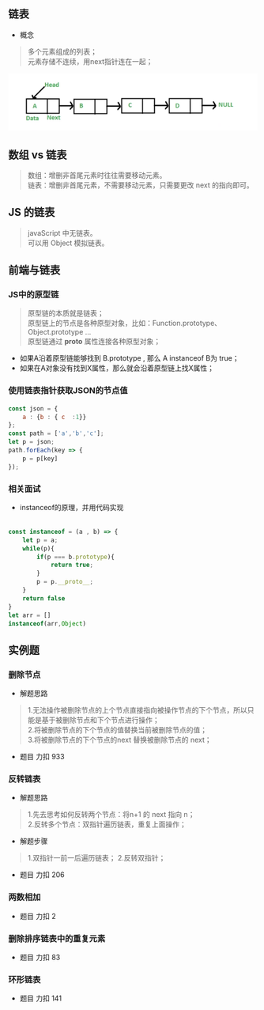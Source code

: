 ## 链表
- 概念  

> 多个元素组成的列表；   
> 元素存储不连续，用next指针连在一起； 

![url](../../assets/suanfa/link.png)        

## 数组 vs  链表  
> 数组：增删非首尾元素时往往需要移动元素。  
> 链表：增删非首尾元素，不需要移动元素，只需要更改 next 的指向即可。  

## JS 的链表  
> javaScript 中无链表。  
> 可以用 Object 模拟链表。  


## 前端与链表 

### JS中的原型链   
> 原型链的本质就是链表；  
> 原型链上的节点是各种原型对象，比如：Function.prototype、Object.prototype ...  
> 原型链通过 __proto__ 属性连接各种原型对象；    

- 如果A沿着原型链能够找到 B.prototype , 那么 A instanceof B为 true； 
- 如果在A对象没有找到X属性，那么就会沿着原型链上找X属性；  

### 使用链表指针获取JSON的节点值  

```javascript
const json = {
    a : {b : { c  :1}}
};
const path = ['a','b','c'];
let p = json;
path.forEach(key => {
    p = p[key]
});

```

### 相关面试  

- instanceof的原理，并用代码实现    

```javascript

const instanceof = (a , b) => {
    let p = a;
    while(p){
        if(p === b.prototype){
            return true;
        }
        p = p.__proto__;
    }
    return false
}
let arr = []
instanceof(arr,Object)


```


## 实例题  

### 删除节点 
- 解题思路   

> 1.无法操作被删除节点的上个节点直接指向被操作节点的下个节点，所以只能是基于被删除节点和下个节点进行操作；   
> 2.将被删除节点的下个节点的值替换当前被删除节点的值；  
> 3.将被删除节点的下个节点的next 替换被删除节点的 next；  

- 题目 力扣 933

### 反转链表  
- 解题思路    

> 1.先去思考如何反转两个节点：将n+1 的 next 指向 n；  
> 2.反转多个节点：双指针遍历链表，重复上面操作； 

- 解题步骤    

> 1.双指针一前一后遍历链表； 
> 2.反转双指针；   

- 题目 力扣 206  

### 两数相加  

- 题目 力扣 2 

### 删除排序链表中的重复元素 
- 题目 力扣 83  


### 环形链表 
- 题目 力扣 141  
